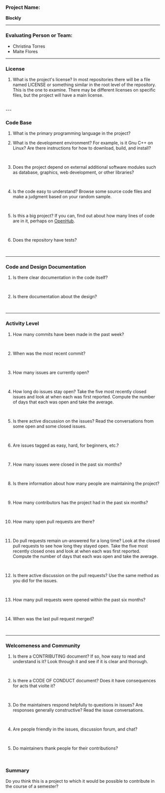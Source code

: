 ### **Project Name**:  
**Blockly**

---

### **Evaluating Person or Team**:  
* Christina Torres  
* Maite Flores

---


### License

1. What is the project's license?
In most repositories there will be a file named LICENSE or something similar in
the root level of the repository. This is the one to examine. There may be
different licenses on specific files, but the project will have a main license.
<br>
---

### Code Base


1. What is the primary programming language in the project?


2. What is the development environment? For example, is it Gnu C++ on Linux?
Are there instructions for how to download, build, and install?
<br>

3. Does the project depend on external additional software modules such as
database,  graphics, web development, or other libraries?
<br>

4. Is the code easy to understand? Browse some source code files and make
a judgment based on your random sample.
<br>

5. Is this a big project? If you can, find out about how many lines of code
are in it, perhaps on [OpenHub](https://www.openhub.net/).
<br>


6. Does the repository have tests?
<br>


---

### Code and Design Documentation
1. Is there clear documentation in the code itself?
<br>


2. Is there documentation about the design?
<br>


---


### Activity Level


1. How many commits have been made in the past week?
<br>

2. When was the most recent commit?
<br>

3. How many issues are currently open?
<br>

4. How long do issues stay open?
Take the five most recently closed issues and look at when each was first reported.
Compute the number of days that each was open and take the average.
<br>

5. Is there active discussion on the issues?
Read the conversations from some open and some closed issues.
<br>

6. Are issues tagged as easy, hard, for beginners, etc.?
<br>

7. How many issues were closed in the past six months?
<br>


8. Is there information about how many people are maintaining the project?
<br>

9. How many contributors has the project had in the past six months?
<br>


10. How many open pull requests are there?
<br>

11. Do pull requests remain un-answered for a long time?
Look at the closed pull requests to see how long they stayed open.
Take the five most recently closed ones and look at when each was first reported.
Compute the number of days that each was open and take the average.
<br>

12. Is there active discussion on the pull requests?
Use the same method as you did for the issues.
<br>

13. How many pull requests were opened within the past six months?
<br>


14. When was the last  pull request  merged?
<br>

---
### Welcomeness and Community

1. Is there a CONTRIBUTING document? If so, how easy to read and understand is it?
Look through it and see if it is clear and thorough.
<br>

2. Is there a CODE OF CONDUCT document? Does it have consequences for acts that
violte it?
<br>

3. Do the maintainers respond helpfully to questions in issues?
Are responses generally constructive?
Read the issue conversations.
<br>

4. Are people friendly in the issues, discussion forum, and chat?
<br>

5. Do maintainers thank people for their contributions?
<br>

### Summary
Do you think  this is a project to which it would be possible to contribute in the
course of a semester?
